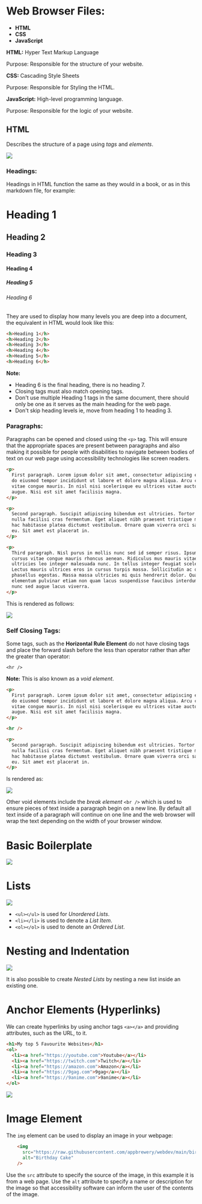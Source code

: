 # Web Browser Files:

- **HTML**
- **CSS**
- **JavaScript**

**HTML:** Hyper Text Markup Language

Purpose: Responsible for the structure of your website.

**CSS:** Cascading Style Sheets

Purpose: Responsible for Styling the HTML.

**JavaScript:** High-level programming language.

Purpose: Responsible for the logic of your website.
## HTML 

Describes the structure of a page using *tags* and *elements*.

![](Pictures/The%20Internet%20-%20Tags%20and%20Elements.png)

### Headings:

Headings in HTML function the same as they would in a book, or as in this markdown file, for example:
# Heading 1
## Heading 2
### Heading 3
#### Heading 4
##### Heading 5
###### Heading 6

They are used to display how many levels you are deep into a document, the equivalent in HTML would look like this:

```html
<h>Heading 1</h>
<h>Heading 2</h>
<h>Heading 3</h>
<h>Heading 4</h>
<h>Heading 5</h>
<h>Heading 6</h>
```

**Note:** 
- Heading 6 is the final heading, there is no heading 7. 
- Closing tags must also match opening tags.
- Don't use multiple Heading 1 tags in the same document, there should only be one as it serves as the main heading for the web page.
- Don't skip heading levels ie, move from heading 1 to heading 3.
### Paragraphs:

Paragraphs can be opened and closed using the `<p>` tag. This will ensure that the appropriate spaces are present between paragraphs and also making it possible for people with disabilities to navigate between bodies of text on our web page using accessibility technologies like screen readers.

```html
<p>
  First paragraph. Lorem ipsum dolor sit amet, consectetur adipiscing elit, sed
  do eiusmod tempor incididunt ut labore et dolore magna aliqua. Arcu cursus
  vitae congue mauris. In nisl nisi scelerisque eu ultrices vitae auctor eu
  augue. Nisi est sit amet facilisis magna.
</p>

<p>
  Second paragraph. Suscipit adipiscing bibendum est ultricies. Tortor aliquam
  nulla facilisi cras fermentum. Eget aliquet nibh praesent tristique magna. In
  hac habitasse platea dictumst vestibulum. Ornare quam viverra orci sagittis
  eu. Sit amet est placerat in.
</p>

<p>
  Third paragraph. Nisl purus in mollis nunc sed id semper risus. Ipsum a arcu
  cursus vitae congue mauris rhoncus aenean. Ridiculus mus mauris vitae
  ultricies leo integer malesuada nunc. In tellus integer feugiat scelerisque.
  Lectus mauris ultrices eros in cursus turpis massa. Sollicitudin ac orci
  phasellus egestas. Massa massa ultricies mi quis hendrerit dolor. Quam
  elementum pulvinar etiam non quam lacus suspendisse faucibus interdum. Iaculis
  nunc sed augue lacus viverra.
</p>
```

This is rendered as follows:

![](Pictures/The%20Internet%20-%20Paragaphs.png)

### Self Closing Tags:

Some tags, such as the **Horizontal Rule Element** do not have closing tags and place the forward slash before the less than operator rather than after the greater than operator:

`<hr />`

**Note:** This is also known as a *void element*.

``` html
<p>
  First paragraph. Lorem ipsum dolor sit amet, consectetur adipiscing elit, sed
  do eiusmod tempor incididunt ut labore et dolore magna aliqua. Arcu cursus
  vitae congue mauris. In nisl nisi scelerisque eu ultrices vitae auctor eu
  augue. Nisi est sit amet facilisis magna.
</p>

<hr />

<p>
  Second paragraph. Suscipit adipiscing bibendum est ultricies. Tortor aliquam
  nulla facilisi cras fermentum. Eget aliquet nibh praesent tristique magna. In
  hac habitasse platea dictumst vestibulum. Ornare quam viverra orci sagittis
  eu. Sit amet est placerat in.
</p>

```

Is rendered as:

![](Pictures/The%20Internet%20-%20Horizontal%20Rule.png)

Other void elements include the *break element* `<br />`  which is used to ensure pieces of text inside a paragraph begin on a new line. By default all text inside of a paragraph will continue on one line and the web browser will wrap the text depending on the width of your browser window.

# Basic Boilerplate

![](Pictures/HTML%20Boiler%20Plate%20-%20Basic%20Boiler%20Plate.png)
# Lists

![](Pictures/HTML%20Lists%20-%20HTML%20Lists.png)

- `<ul></ul>` is used for *Unordered Lists*.
- `<li></li>` is used to denote a *List Item*.
- `<ol></ol>` is used to denote an *Ordered List*.
# Nesting and Indentation

![](Pictures/HTML%20Continued%20-%20Nested%20Lists.png)

It is also possible to create *Nested Lists* by nesting a new list inside an existing one.
# Anchor Elements (Hyperlinks)

We can create hyperlinks by using anchor tags `<a></a>` and providing attributes, such as the URL, to it.

```html
<h1>My top 5 Favourite Websites</h1>
<ol>
  <li><a href="https://youtube.com">Youtube</a></li>
  <li><a href="https://twitch.com">Twitch</a></li>
  <li><a href="https://amazon.com">Amazon</a></li>
  <li><a href="https://9gag.com">9gag</a></li>
  <li><a href="https://9anime.com">9anime</a></li>
</ol>
```

![](Pictures/HTML%20Continued%20-%20Hyperlinks.png)

# Image Element

The `img` element can be used to display an image in your webpage:

```html
    <img
      src="https://raw.githubusercontent.com/appbrewery/webdev/main/birthday-cake3.4.jpeg"
      alt="Birthday Cake"
    />
```

Use the `src` attribute to specify the source of the image, in this example it is from a web page. Use the `alt` attribute to specify a name or description for the image so that accessibility software can inform the user of the contents of the image.